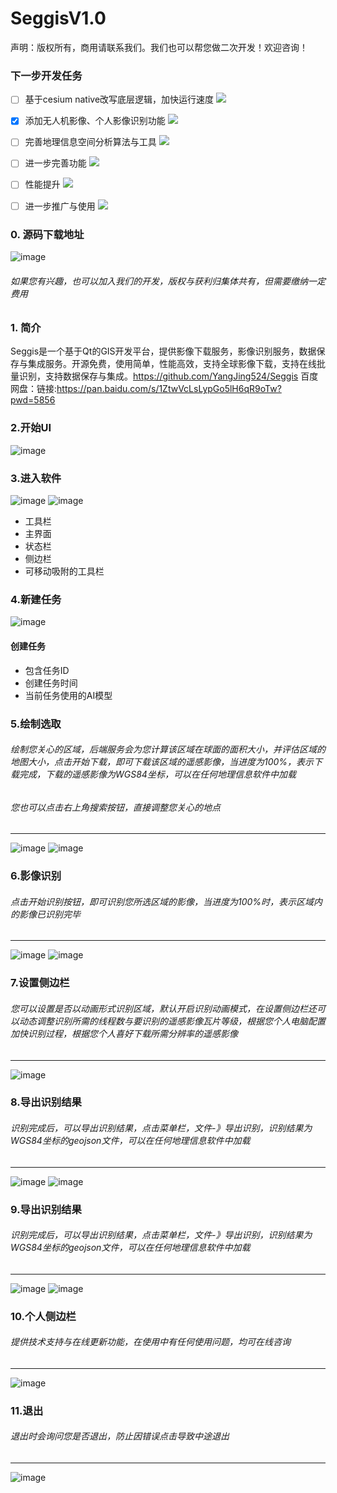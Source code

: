 # SeggisV1.0
声明：版权所有，商用请联系我们。我们也可以帮您做二次开发！欢迎咨询！
### 下一步开发任务
- [ ] 基于cesium native改写底层逻辑，加快运行速度 ![](https://progress-bar.xyz/15/?width=100&title=A&progress_color=ff3300)
- [x] 添加无人机影像、个人影像识别功能 ![](https://progress-bar.xyz/100/?width=100&title=B&progress_color=ff3300)
- [ ] 完善地理信息空间分析算法与工具 ![](https://progress-bar.xyz/18/?width=100&C&progress_color=ff3300)
- [ ] 进一步完善功能 ![](https://progress-bar.xyz/50/?width=100&title=D&progress_color=ff3300)
- [ ] 性能提升 ![](https://progress-bar.xyz/30/?width=100&title=E&progress_color=ff3300)
- [ ] 进一步推广与使用 ![](https://progress-bar.xyz/0/?width=100&title=F&progress_color=ff3300)



### 0. 源码下载地址

![image](./imgs/微信小程序.jpg)

###### 如果您有兴趣，也可以加入我们的开发，版权与获利归集体共有，但需要缴纳一定费用
### 1. 简介
Seggis是一个基于Qt的GIS开发平台，提供影像下载服务，影像识别服务，数据保存与集成服务。开源免费，使用简单，性能高效，支持全球影像下载，支持在线批量识别，支持数据保存与集成。https://github.com/YangJing524/Seggis
百度网盘：链接:https://pan.baidu.com/s/1ZtwVcLsLypGo5lH6qR9oTw?pwd=5856
### 2.开始UI
![image](./imgs/start.jpg)

### 3.进入软件
![image](./imgs/01.jpg)
![image](./imgs/02.jpg)
- 工具栏
- 主界面
- 状态栏
- 侧边栏
- 可移动吸附的工具栏

### 4.新建任务
![image](./imgs/03.jpg)
#### 创建任务
- 包含任务ID
- 创建任务时间
- 当前任务使用的AI模型


### 5.绘制选取
###### 绘制您关心的区域，后端服务会为您计算该区域在球面的面积大小，并评估区域的地图大小，点击开始下载，即可下载该区域的遥感影像，当进度为100%，表示下载完成，下载的遥感影像为WGS84坐标，可以在任何地理信息软件中加载
###### 您也可以点击右上角搜索按钮，直接调整您关心的地点
---------------------------------
![image](./imgs/04.jpg)
![image](./imgs/05.jpg)


### 6.影像识别
###### 点击开始识别按钮，即可识别您所选区域的影像，当进度为100%时，表示区域内的影像已识别完毕
---------------------------------
![image](./imgs/06.jpg)
![image](./imgs/07.jpg)

### 7.设置侧边栏
###### 您可以设置是否以动画形式识别区域，默认开启识别动画模式，在设置侧边栏还可以动态调整识别所需的线程数与要识别的遥感影像瓦片等级，根据您个人电脑配置加快识别过程，根据您个人喜好下载所需分辨率的遥感影像
---------------------------------
![image](./imgs/08.jpg)

### 8.导出识别结果
###### 识别完成后，可以导出识别结果，点击菜单栏，文件-》导出识别，识别结果为WGS84坐标的geojson文件，可以在任何地理信息软件中加载
---------------------------------
![image](./imgs/10.jpg)
![image](./imgs/09.jpg)

### 9.导出识别结果
###### 识别完成后，可以导出识别结果，点击菜单栏，文件-》导出识别，识别结果为WGS84坐标的geojson文件，可以在任何地理信息软件中加载
---------------------------------
![image](./imgs/10.jpg)
![image](./imgs/09.jpg)

### 10.个人侧边栏
###### 提供技术支持与在线更新功能，在使用中有任何使用问题，均可在线咨询
---------------------------------
![image](./imgs/12.jpg)

### 11.退出
###### 退出时会询问您是否退出，防止因错误点击导致中途退出
---------------------------------
![image](./imgs/13.jpg)